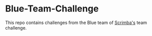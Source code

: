 # Blue-Team-Challenge 
This repo contains challenges from the Blue team of [Scrimba's](https://scrimba.com) team challenge.
